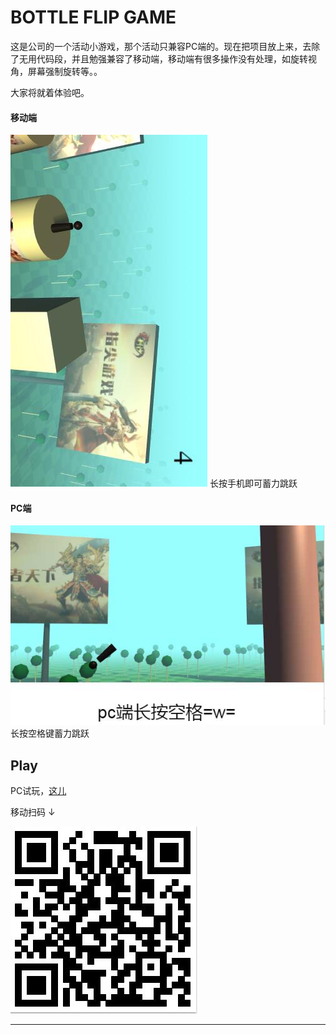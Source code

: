 # BOTTLE FLIP GAME
这是公司的一个活动小游戏，那个活动只兼容PC端的。现在把项目放上来，去除了无用代码段，并且勉强兼容了移动端，移动端有很多操作没有处理，如旋转视角，屏幕强制旋转等。。

大家将就着体验吧。

#### 移动端

<img src="./preview-m.jpg" style="margin:0 auto;">
长按手机即可蓄力跳跃

#### PC端

<img src="./preview-pc.jpg" style="margin:0 auto;">
长按空格键蓄力跳跃

## Play

PC试玩，[这儿](https://dwqdaiwenqi.github.io/bottle-flip-game/)

移动扫码 ↓

<img src="./qr.jpg" style="margin:0 auto;">

---